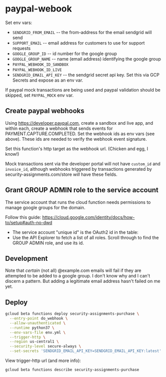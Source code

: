 # paypal-webook

Set env vars:

* `SENDGRID_FROM_EMAIL` -- the from-address for the email sendgrid will send
* `SUPPORT_EMAIL` -- email address for customers to use for support requests
* `GOOGLE_GROUP_ID` -- id number for the google group
* `GOOGLE_GROUP_NAME` -- name (email address) identifying the google group
* `PAYPAL_WEBHOOK_ID_SANDBOX`
* `PAYPAL_WEBHOOK_ID_LIVE`
* `SENDGRID_EMAIL_API_KEY` -- the sendgrid secret api key. Set this via GCP
  Secrets and expose as an env var.

If paypal mock transactions are being used and paypal validation should be
skipped, set `PAYPAL_MOCK` env var.


## Create paypal webhooks

Using <https://developer.paypal.com>, create a sandbox and live app, and within each,
create a webhook that sends events for PAYMENT.CAPTURE.COMPLETED. Set the webhook ids
as env vars (see above). These ids are needed to verify the webhook event signature.

Set this function's http target as the webhook url. (Chicken and egg, I know!)

Mock transactions sent via the developer portal will not have `custom_id` and
`invoice_id`, although webhooks triggered by transactions generated by
security-assignments.com/store _will_ have these fields.


## Grant GROUP ADMIN role to the service account

The service account that runs the cloud function needs permissions to manage google
groups for the domain.

Follow this guide: <https://cloud.google.com/identity/docs/how-to/setup#auth-no-dwd>

* The service account "unique id" is the OAuth2 id in the table:
* Use the API Explorer to fetch a list of all roles. Scroll through to find the
  GROUP ADMIN role, and use its id.


## Development

Note that _certain_ (not all) @example.com emails will fail if they are
attempted to be added to a google group. I don't know why and I can't discern a
pattern. But adding a legitimate email address hasn't failed on me yet.


## Deploy

```bash
gcloud beta functions deploy security-assignments-purchase \
  --entry-point do_webhook \
  --allow-unauthenticated \
  --runtime python37 \
  --env-vars-file env.yml \
  --trigger-http \
  --region us-central1 \
  --security-level secure-always \
  --set-secrets 'SENDGRID_EMAIL_API_KEY=SENDGRID_EMAIL_API_KEY:latest'
```

View trigger-http url (and more info):

```bash
gcloud beta functions describe security-assignments-purchase
```
